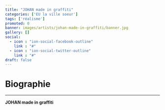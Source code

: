 ```yaml
---
title: "JOHAN made in graffiti"
categories: ['EU la ville soeur']
tags: ['réalisme']
promoted: 0
banner: images/artists/johan-made-in-graffiti/banner.jpg
gallery: []
social:
  - icon : "ion-social-facebook-outline"
    link : "#"
  - icon : "ion-social-twitter-outline"
    link : "#"
draft: false
---
```


# Biographie
---

**JOHAN made in graffiti**
